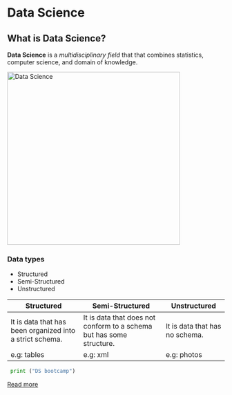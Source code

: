 # Data Science
## What is Data Science?
**Data Science** is a *multidisciplinary field* that that combines statistics, computer science, and domain of knowledge.

<img  width="400" height="400" alt="Data Science" src="DS.png" />

### Data types
- Structured
- Semi-Structured
- Unstructured

| Structured | Semi-Structured | Unstructured |
| ----------- | ----------- | ----------- |
| It is data that has been organized into a strict schema.| It is data that does not conform to a schema but has some structure.| It is data that has no schema. |
| e.g: tables   | e.g: xml  | e.g: photos |

```python
 print ("DS bootcamp") 
 ```

[Read more](https://en.wikipedia.org/wiki/Data_science%E2%80%9D)

